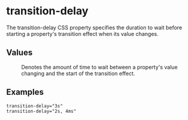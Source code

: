 # transition-delay

The transition-delay CSS property specifies the duration to wait before starting a property's transition effect when its value changes.


## Values

<dl>
<dt><time></dt>
<dd>Denotes the amount of time to wait between a property's value changing and the start of the transition effect.</dd>
</dl>

## Examples

```
transition-delay="3s"
transition-delay="2s, 4ms"
```